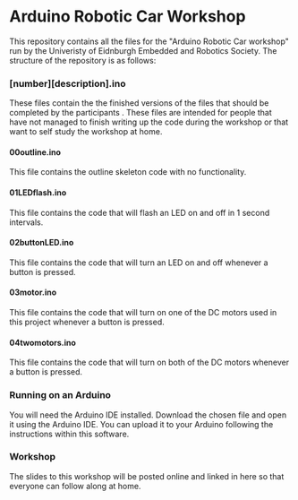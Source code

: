 # Arduino Robotic Car Workshop

This repository contains all the files for the "Arduino Robotic Car workshop" run by the Univeristy of Eidnburgh Embedded and Robotics Society. The structure of the repository is as follows:

### \[number\]\[description\].ino

These files contain the the finished versions of the files that should be completed by the participants . These files are intended for people that have not managed to finish writing up the code during the workshop or that want to self study the workshop at home.

#### 00outline.ino

This file contains the outline skeleton code with no functionality.

#### 01LEDflash.ino

This file contains the code that will flash an LED on and off in 1 second intervals.

#### 02buttonLED.ino

This file contains the code that will turn an LED on and off whenever a button is pressed.

#### 03motor.ino

This file contains the code that will turn on one of the DC motors used in this project whenever a button is pressed.

#### 04twomotors.ino

This file contains the code that will turn on both of the DC motors whenever a button is pressed.

### Running on an Arduino

You will need the Arduino IDE installed. Download the chosen file and open it using the Arduino IDE. You can upload it to your Arduino following the instructions within this software.

### Workshop

The slides to this workshop will be posted online and linked in here so that everyone can follow along at home.
